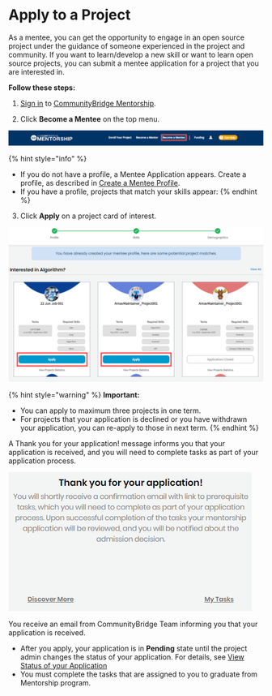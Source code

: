 # Apply to a Project

As a mentee, you can get the opportunity to engage in an open source project under the guidance of someone experienced in the project and community. If you want to learn/develop a new skill or want to learn open source projects, you can submit a mentee application for a project that you are interested in.

**Follow these steps:**

1.  [Sign in](../../../../sso/sign-in/) to [CommunityBridge Mentorship](https://people.dev.platform.linuxfoundation.org/).

2. Click **Become a Mentee** on the top menu.

![](../../../../.gitbook/assets/become-a-mentee.png)

{% hint style="info" %}
* If you do not have a profile, a Mentee Application appears. Create a profile, as described in [Create a Mentee Profile](create-a-mentee-profile.md).
* If you have a profile, projects that match your skills appear:
{% endhint %}

3. Click **Apply** on a project card of interest.

![](../../../../.gitbook/assets/apply-to-a-project.png)

{% hint style="warning" %}
**Important:**

* You can apply to maximum three projects in one term.
* For projects that your application is declined or you have withdrawn your application, you can re-apply to those in next term.
{% endhint %}

A Thank you for your application! message informs you that your application is received, and you will need to complete tasks as part of your application process.

![](../../../../.gitbook/assets/mentee-applied.png)

You receive an email from CommunityBridge Team informing you that your application is received. 

* After you apply, your application is in **Pending** state until the project admin changes the status of your application. For details, see [View Status of your Application](../view-status-of-your-application.md)
* You must complete the tasks that are assigned to you to graduate from Mentorship program.

